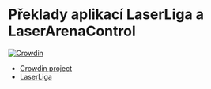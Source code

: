 # Překlady aplikací LaserLiga a LaserArenaControl

[![Crowdin](https://badges.crowdin.net/laserarenacontrol/localized.svg)](https://crowdin.com/project/laserarenacontrol)

- [Crowdin project](https://crowdin.com/project/laserarenacontrol)
- [LaserLiga](https://laserliga.cz)
